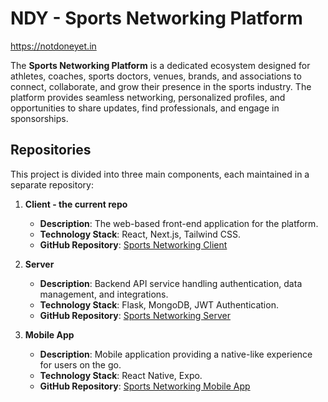 # **NDY - Sports Networking Platform**
https://notdoneyet.in

The **Sports Networking Platform** is a dedicated ecosystem designed for athletes, coaches, sports doctors, venues, brands, and associations to connect, collaborate, and grow their presence in the sports industry. The platform provides seamless networking, personalized profiles, and opportunities to share updates, find professionals, and engage in sponsorships.

## Repositories

This project is divided into three main components, each maintained in a separate repository:

1. **Client - the current repo**  
   - **Description**: The web-based front-end application for the platform.  
   - **Technology Stack**: React, Next.js, Tailwind CSS.  
   - **GitHub Repository**: [Sports Networking Client](https://github.com/arjunsharma6622/notDoneYet)  

2. **Server**  
   - **Description**: Backend API service handling authentication, data management, and integrations.  
   - **Technology Stack**: Flask, MongoDB, JWT Authentication.  
   - **GitHub Repository**: [Sports Networking Server](https://github.com/arjunsharma6622/notDoneYet-server)  

3. **Mobile App**  
   - **Description**: Mobile application providing a native-like experience for users on the go.  
   - **Technology Stack**: React Native, Expo.  
   - **GitHub Repository**: [Sports Networking Mobile App](https://github.com/arjunsharma6622/notDoneYet-app)  
